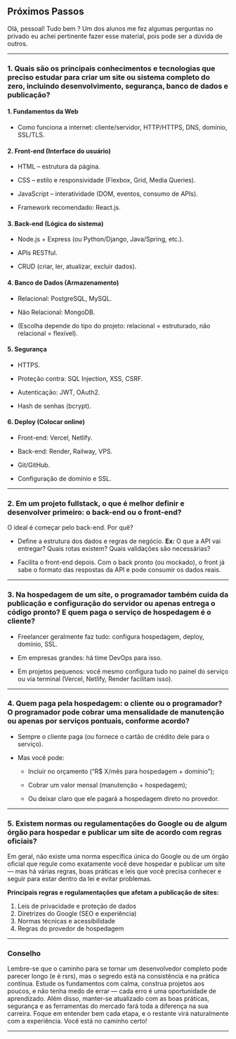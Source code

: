 ## Próximos Passos

Olá, pessoal! Tudo bem ?
Um dos alunos me fez algumas perguntas no privado eu achei pertinente fazer esse material, pois pode ser a dúvida de outros.

---

### 1. Quais são os principais conhecimentos e tecnologias que preciso estudar para criar um site ou sistema completo do zero, incluindo desenvolvimento, segurança, banco de dados e publicação?


#### 1. Fundamentos da Web
- Como funciona a internet: cliente/servidor, HTTP/HTTPS, DNS, domínio, SSL/TLS.

#### 2. Front-end (Interface do usuário)
- HTML – estrutura da página.

- CSS – estilo e responsividade (Flexbox, Grid, Media Queries).

- JavaScript – interatividade (DOM, eventos, consumo de APIs).

- Framework recomendado: React.js.

####  3. Back-end (Lógica do sistema)
- Node.js + Express (ou Python/Django, Java/Spring, etc.).

- APIs RESTful.

- CRUD (criar, ler, atualizar, excluir dados).

####  4. Banco de Dados (Armazenamento)
- Relacional: PostgreSQL, MySQL.

- Não Relacional: MongoDB.

- (Escolha depende do tipo do projeto: relacional = estruturado, não relacional = flexível).

####  5. Segurança
- HTTPS.

- Proteção contra: SQL Injection, XSS, CSRF.

- Autenticação: JWT, OAuth2.

- Hash de senhas (bcrypt).

####  6. Deploy (Colocar online)
- Front-end: Vercel, Netlify.

- Back-end: Render, Railway, VPS.

- Git/GitHub.

- Configuração de domínio e SSL.

---

### 2. Em um projeto fullstack, o que é melhor definir e desenvolver primeiro: o back-end ou o front-end?

O ideal é começar pelo back-end. Por quê?

- Define a estrutura dos dados e regras de negócio.
**Ex:** O que a API vai entregar? Quais rotas existem? Quais validações são necessárias?

* Facilita o front-end depois.
Com o back pronto (ou mockado), o front já sabe o formato das respostas da API e pode consumir os dados reais.

---

### 3. Na hospedagem de um site, o programador também cuida da publicação e configuração do servidor ou apenas entrega o código pronto? E quem paga o serviço de hospedagem é o cliente? 

- Freelancer geralmente faz tudo: configura hospedagem, deploy, domínio, SSL.

* Em empresas grandes: há time DevOps para isso.

- Em projetos pequenos: você mesmo configura tudo no painel do serviço ou via terminal (Vercel, Netlify, Render facilitam isso).

---

### 4. Quem paga pela hospedagem: o cliente ou o programador? O programador pode cobrar uma mensalidade de manutenção ou apenas por serviços pontuais, conforme acordo?

* Sempre o cliente paga (ou fornece o cartão de crédito dele para o serviço).

- Mas você pode:

  - Incluir no orçamento (“R$ X/mês para hospedagem + domínio”);

  - Cobrar um valor mensal (manutenção + hospedagem);

  - Ou deixar claro que ele pagará a hospedagem direto no provedor.

---

### 5. Existem normas ou regulamentações do Google ou de algum órgão para hospedar e publicar um site de acordo com regras oficiais?

Em geral, não existe uma norma específica única do Google ou de um órgão oficial que regule como exatamente você deve hospedar e publicar um site — mas há várias regras, boas práticas e leis que você precisa conhecer e seguir para estar dentro da lei e evitar problemas.

**Principais regras e regulamentações que afetam a publicação de sites:**

1. Leis de privacidade e proteção de dados
2. Diretrizes do Google (SEO e experiência)
3. Normas técnicas e acessibilidade
4. Regras do provedor de hospedagem

---


### Conselho
Lembre-se que o caminho para se tornar um desenvolvedor completo pode parecer longo (e é rsrs), mas o segredo está na consistência e na prática contínua. Estude os fundamentos com calma, construa projetos aos poucos, e não tenha medo de errar — cada erro é uma oportunidade de aprendizado. Além disso, manter-se atualizado com as boas práticas, segurança e as ferramentas do mercado fará toda a diferença na sua carreira. Foque em entender bem cada etapa, e o restante virá naturalmente com a experiência. Você está no caminho certo!

---
